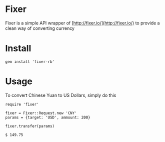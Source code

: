 # Fixer

Fixer is a simple API wrapper of [http://fixer.io/](http://fixer.io/) to provide a clean way of converting currency

# Install

```
gem install 'fixer-rb'
```

# Usage

To convert Chinese Yuan to US Dollars, simply do this

```
require 'fixer'

fixer = Fixer::Request.new 'CNY'
params = {target: 'USD', ammount: 200}

fixer.transfer(params)

```

```
$ 149.75
```

